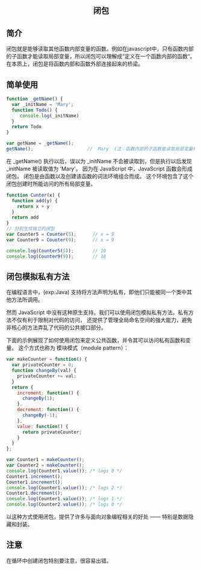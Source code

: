 <h2 align="center">闭包</h2>

## 简介

闭包就是能够读取其他函数内部变量的函数。例如在javascript中，只有函数内部的子函数才能读取局部变量，所以闭包可以理解成“定义在一个函数内部的函数“。在本质上，闭包是将函数内部和函数外部连接起来的桥梁。

## 简单使用

```js
function _getName() {
  var _initName = 'Mary';
  function Todo() {
     console.log(_initName)
  }
  return Todo
}

var getName = _getName();
getName();                    //  Mary  (注：函数内部的子函数能读取局部变量)
```
在 _getName() 执行以后，误以为 _initName 不会被读取到，但是执行以后发现 _initName 被读取值为 ‘Mary'。
因为在 JavaScript 中，JavaScript 函数会形成闭包。
闭包是由函数以及创建该函数的词法环境组合而成。
这个环境包含了这个闭包创建时所能访问的所有局部变量。

```js
function Cunter(x) {
  function add(y) {
    return x + y
  }
  return add
}
// 分别生成独立的闭包
var Counter5 = Counter(5);      // x = 5
var Counter9 = Counter(9);      // x = 9

console.log(Counter5(5));       // 10
console.log(Counter9(9));       // 18
```

## 闭包模拟私有方法

在编程语言中，(exp:Java) 支持将方法声明为私有，即他们只能被同一个类中其他方法所调用。

然而 JavaScript 中没有这种原生支持。我们可以使用闭包模拟私有方法。私有方法不仅有利于限制对代码的访问，
还提供了管理全局命名空间的强大能力，避免非核心的方法弄乱了代码的公共接口部分。

下面的示例展现了如何使用闭包来定义公共函数，并令其可以访问私有函数和变量。
这个方式也称为 模块模式（module pattern）：

```js
var makeCounter = function() {
  var privateCounter = 0;
  function changeBy(val) {
    privateCounter += val;
  }
  return {
    increment: function() {
      changeBy(1);
    },
    decrement: function() {
      changeBy(-1);
    },
    value: function() {
      return privateCounter;
    }
  }  
};

var Counter1 = makeCounter();
var Counter2 = makeCounter();
console.log(Counter1.value()); /* logs 0 */
Counter1.increment();
Counter1.increment();
console.log(Counter1.value()); /* logs 2 */
Counter1.decrement();
console.log(Counter1.value()); /* logs 1 */
console.log(Counter2.value()); /* logs 0 */
```
以这种方式使用闭包，提供了许多与面向对象编程相关的好处 —— 特别是数据隐藏和封装。


## 注意
 
在循环中创建闭包特别要注意，很容易出错。
